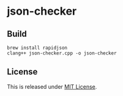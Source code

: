json-checker
============

Build
-----

```
brew install rapidjson
clang++ json-checker.cpp -o json-checker
```

License
-------

This is released under [MIT License](http://narazaka.net/license/MIT?2016).
